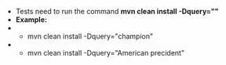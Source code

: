 * Tests need to run the command **mvn clean install -Dquery=""**
* **Example:**
* - mvn clean install -Dquery="champion"
* - mvn clean install -Dquery="American precident"
